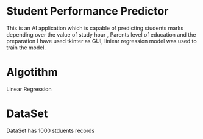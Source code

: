 # Student Performance Predictor
This is an AI application which is capable of predicting students marks depending over the value of study hour , Parents level of education and the preparation 
I have used tkinter as GUI, liniear regression model was used to train the model.

# Algotithm
Linear Regression

# DataSet 
DataSet has 1000 stduents records 



